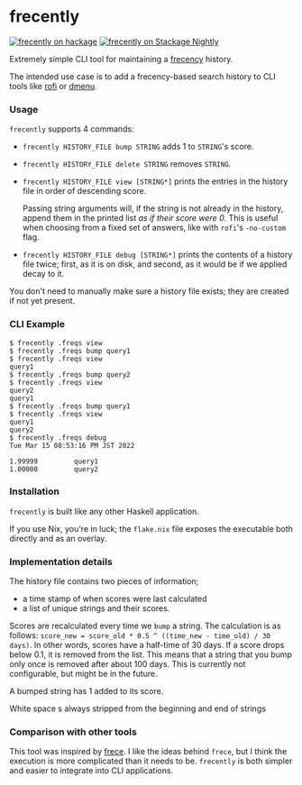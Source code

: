 # frecently
[![frecently on hackage](https://img.shields.io/hackage/v/frecently)](http://hackage.haskell.org/package/frecently)
[![frecently on Stackage Nightly](https://stackage.org/package/frecently/badge/nightly)](https://stackage.org/nightly/package/frecently)

Extremely simple CLI tool for maintaining a [frecency](https://en.wikipedia.org/wiki/Frecency) history.

The intended use case is to add a frecency-based search history to CLI tools like [rofi](https://github.com/davatorium/rofi) or [dmenu](https://tools.suckless.org/dmenu/).

### Usage

`frecently` supports 4 commands:

- `frecently HISTORY_FILE bump STRING` adds 1 to `STRING`'s score.
- `frecently HISTORY_FILE delete STRING` removes `STRING`.
- `frecently HISTORY_FILE view [STRING*]` prints the entries in the history file in order of descending score.

  Passing string arguments will, if the string is not already in the history, append them in the printed list _as if their score were 0_.
  This is useful when choosing from a fixed set of answers, like with `rofi`'s `-no-custom` flag.

- `frecently HISTORY_FILE debug [STRING*]` prints the contents of a history file twice; first, as it is on disk, and second, as it would be if we applied decay to it.

You don't need to manually make sure a history file exists; they are created if not yet present.

### CLI Example

```console
$ frecently .freqs view
$ frecently .freqs bump query1
$ frecently .freqs view
query1
$ frecently .freqs bump query2
$ frecently .freqs view
query2
query1
$ frecently .freqs bump query1
$ frecently .freqs view
query1
query2
$ frecently .freqs debug
Tue Mar 15 08:53:16 PM JST 2022

1.99999         query1
1.00000         query2
```

### Installation

`frecently` is built like any other Haskell application.

If you use Nix, you're in luck; the `flake.nix` file exposes the executable both directly and as an overlay.

### Implementation details

The history file contains two pieces of information;
  - a time stamp of when scores were last calculated
  - a list of unique strings and their scores.

Scores are recalculated every time we `bump` a string.
The calculation is as follows: `score_new = score_old * 0.5 ^ ((time_new - time_old) / 30 days)`.
In other words, scores have a half-time of 30 days.
If a score drops below 0.1, it is removed from the list.
This means that a string that you bump only once is removed after about 100 days.
This is currently not configurable, but might be in the future.

A bumped string has 1 added to its score.

White space s always stripped from the beginning and end of strings

### Comparison with other tools

This tool was inspired by [frece](https://github.com/YodaEmbedding/frece).
I like the ideas behind `frece`, but I think the execution is more complicated than it needs to be.
`frecently` is both simpler and easier to integrate into CLI applications.
